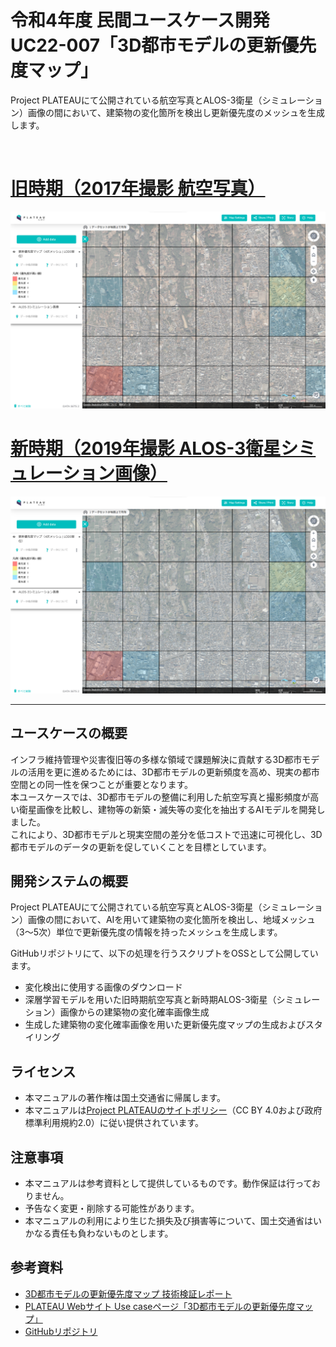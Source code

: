 # 令和4年度 民間ユースケース開発　UC22-007「3D都市モデルの更新優先度マップ」
Project PLATEAUにて公開されている航空写真とALOS-3衛星（シミュレーション）画像の間において、建築物の変化箇所を検出し更新優先度のメッシュを生成します。

<br/>

# [旧時期（2017年撮影 航空写真）](#tab/old)

![更新優先度マップをPLATEAUVIEWで表示した例](./resources/index/result_view_plateauview_old.png)


# [新時期（2019年撮影 ALOS-3衛星シミュレーション画像）](#tab/new)

![更新優先度マップをPLATEAUVIEWで表示した例](./resources/index/result_view_plateauview_new.png)

---


## ユースケースの概要
インフラ維持管理や災害復旧等の多様な領域で課題解決に貢献する3D都市モデルの活用を更に進めるためには、3D都市モデルの更新頻度を高め、現実の都市空間との同一性を保つことが重要となります。  
本ユースケースでは、3D都市モデルの整備に利用した航空写真と撮影頻度が高い衛星画像を比較し、建物等の新築・滅失等の変化を抽出するAIモデルを開発しました。  
これにより、3D都市モデルと現実空間の差分を低コストで迅速に可視化し、3D都市モデルのデータの更新を促していくことを目標としています。


## 開発システムの概要
Project PLATEAUにて公開されている航空写真とALOS-3衛星（シミュレーション）画像の間において、AIを用いて建築物の変化箇所を検出し、地域メッシュ（3～5次）単位で更新優先度の情報を持ったメッシュを生成します。 

GitHubリポジトリにて、以下の処理を行うスクリプトをOSSとして公開しています。  

- 変化検出に使用する画像のダウンロード  
- 深層学習モデルを用いた旧時期航空写真と新時期ALOS-3衛星（シミュレーション）画像からの建築物の変化確率画像生成  
- 生成した建築物の変化確率画像を用いた更新優先度マップの生成およびスタイリング  


## ライセンス
* 本マニュアルの著作権は国土交通省に帰属します。
* 本マニュアルは[Project PLATEAUのサイトポリシー](https://www.mlit.go.jp/plateau/site-policy/)（CC BY 4.0および政府標準利用規約2.0）に従い提供されています。


## 注意事項
* 本マニュアルは参考資料として提供しているものです。動作保証は行っておりません。
* 予告なく変更・削除する可能性があります。
* 本マニュアルの利用により生じた損失及び損害等について、国土交通省はいかなる責任も負わないものとします。


## 参考資料
*  [3D都市モデルの更新優先度マップ 技術検証レポート](https://www.mlit.go.jp/plateau/libraries/technical-reports/)
*  [PLATEAU Webサイト Use caseページ「3D都市モデルの更新優先度マップ」](https://www.mlit.go.jp/plateau/use-case/uc22-007/)
*  [GitHubリポジトリ](https://github.com/pascoais/PLATEAU-UC22-007-Update-Priority-Map)
